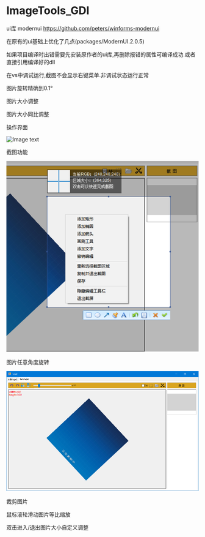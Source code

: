 # ImageTools_GDI

ui库 modernui https://github.com/peters/winforms-modernui

在原有的ui基础上优化了几点(packages/ModernUI.2.0.5)

如果项目编译时出错需要先安装原作者的ui库,再删除报错的属性可编译成功.或者直接引用编译好的dll

在vs中调试运行,截图不会显示右键菜单.非调试状态运行正常


图片旋转精确到0.1°

图片大小调整

图片大小同比调整


操作界面

![Image text](https://github.com/ca0t/ImageTools_GDI/blob/main/readme/%E6%93%8D%E4%BD%9C%E7%95%8C%E9%9D%A2.png)

截图功能

![Image text](https://github.com/MrWYi/ImageTools_GDI/blob/main/readme/%E6%88%AA%E5%9B%BE.png)

图片任意角度旋转

![Image text](https://github.com/MrWYi/ImageTools_GDI/blob/main/readme/%E6%97%8B%E8%BD%AC.png)

裁剪图片

鼠标滚轮滑动图片等比缩放

双击进入/退出图片大小自定义调整

